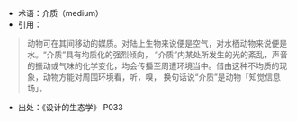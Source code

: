 + 术语：介质（medium）
+ 引用：

> 动物可在其间移动的媒质。对陆上生物来说便是空气，对水栖动物来说便是水。“介质”具有均质化的强烈倾向，
“介质”内某处所发生的光的紊乱，声音的振动或气味的化学变化，均会传播至周遭环境当中。借由这种不均质的现象，动物方能对周围环境看，听，嗅，
换句话说“介质”是动物「知觉信息场」。

+ 出处：《设计的生态学》 P033
